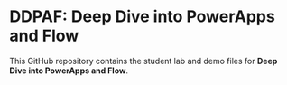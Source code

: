 # DDPAF: Deep Dive into PowerApps and Flow
This GitHub repository contains the student lab and demo files for **Deep Dive into PowerApps and Flow**.
